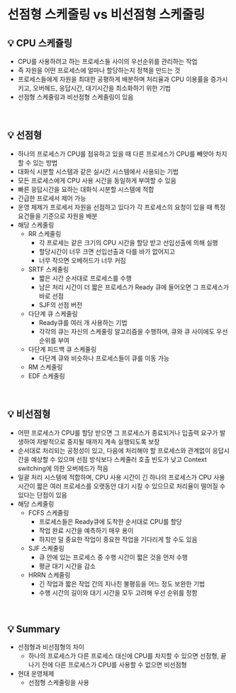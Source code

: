 # 선점형 스케줄링 vs 비선점형 스케줄링

<aside>
<h2>💡 CPU 스케쥴링</h2>

</aside>

- CPU를 사용하려고 하는 프로세스들 사이의 우선순위를 관리하는 작업
- 즉 자원을 어떤 프로세스에 얼마나 할당하는지 정책을 만드는 것
- 프로세스들에게 자원을 최대한 공평하게 배분하며 처리율과 CPU 이용률을 증가시키고, 오버헤드, 응답시간, 대기시간을 최소화하기 위한 기법
- 선점형 스케줄링과 비선점형 스케줄링이 있음

<br>

<aside>
<h2>💡 선점형</h2>

</aside>

- 하나의 프로세스가 CPU를 점유하고 있을 때 다른 프로세스가 CPU를 빼앗아 차지할 수 있는 방법
- 대화식 시분할 시스템과 같은 실시간 시스템에서 사용되는 기법
- 모든 프로세스에게 CPU 사용 시간을 동일하게 부여할 수 있음
- 빠른 응답시간을 요하는 대화식 시분할 시스템에 적합
- 긴급한 프로세서 제어 가능
- 운영 체제가 프로세서 자원을 선점하고 있다가 각 프로세스의 요청이 있을 때 특정 요건들을 기준으로 자원을 배분
- 해당 스케줄링
    - RR 스케줄링
        - 각 프로세는 같은 크기의 CPU 시간을 할당 받고 선입선출에 의해 실행
        - 할당시간이 너무 크면 선입선출과 다를 바가 없어지고
        - 너무 작으면 오베허드가 너무 커짐
    - SRTF 스케줄링
        - 짧은 시간 순서대로 프로세스를 수행
        - 남은 처리 시간이 더 짧은 프로세스가 Ready 큐에 들어오면 그 프로세스가 바로 선점
        - SJF의 선점 버전
    - 다단계 큐 스케줄링
        - Ready큐를 여러 개 사용하는 기법
        - 각각의 큐는 자신의 스케줄링 알고리즘을 수행하며, 큐와 큐 사이에도 우선순위를 부여
    - 다단계 피드백 큐 스케줄링
        - 다단계 큐와 비슷하나 프로세스들이 큐를 이동 가능
    - RM 스케줄링
    - EDF 스케줄링
<br>
<aside>
<h2>💡 비선점형</h2>

</aside>

- 어떤 프로세스가 CPU를 할당 받으면 그 프로세스가 종료되거나 입출력 요구가 발생하여 자발적으로 중지될 때까지 계속 실행되도록 보장
- 순서대로 처리되는 공정성이 있고, 다음에 처리해야 할 프로세스와 관계없이 응답시간을 예상할 수 있으며 선점 방식보다 스케줄러 호출 빈도가 낮고 Context switching에 의한 오버헤드가 적음
- 일괄 처리 시스템에 적합하며, CPU 사용 시간이 긴 하나의 프로세스가 CPU 사용 시간이 짧은 여러 프로세스를 오랫동안 대기 시킬 수 있으므로 처리율이 떨어질 수 있다는 단점이 있음
- 해당 스케줄링
    - FCFS 스케줄링
        - 프로세스들은 Ready큐에 도착한 순서대로 CPU를 할당
        - 작업 완료 시간을 예측하기 매우 용이
        - 하지만 덜 중요한 작업이 중요한 작업을 기다리게 할 수도 있음
    - SJF 스케줄링
        - 큐 안에 있는 프로세스 중 수행 시간이 짧은 것을 먼저 수행
        - 평균 대기 시간을 감소
    - HRRN 스케줄링
        - 긴 작업과 짧은 작업 간의 지나친 불평등을 어느 정도 보완한 기법
        - 수행 시간의 길이와 대기 시간을 모두 고려해 우선 순위를 정함
<br>
<aside>
<h2>💡 Summary</h2>

</aside>

- 선점형과 비선점형의 차이
    - 하나의 프로세스가 다른 프로세스 대신에 CPU를 차지할 수 있으면 선점형, 끝나기 전에 다른 프로세스가 CPU를 사용할 수 없으면 비선점형
- 현대 운영체제
    - 선점형 스케줄링을 사용
